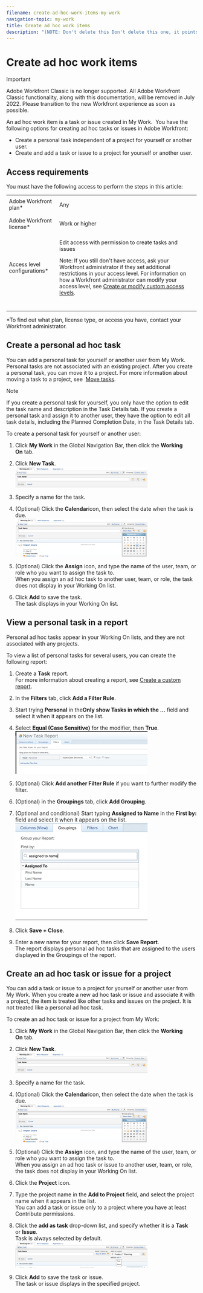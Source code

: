 ```yaml
---
filename: create-ad-hoc-work-items-my-work
navigation-topic: my-work
title: Create ad hoc work items
description: "(NOTE: Don't delete this Don't delete this one, it points to :- the Slack article of creating tasks and issues from Slack.- the Creating Ad-Hoc tasks in the Creating Tasks section: https://workfront.zendesk.com/hc/en-us/articles/216743198)"
---
```


# Create ad hoc work items

>[!IMPORTANT]
>
>Adobe Workfront Classic is no longer supported. All Adobe Workfront Classic functionality, along with this documentation, will be removed in July 2022. Please transition to the new Workfront experience as soon as possible.

<!--
<p data-mc-conditions="QuicksilverOrClassic.Draft mode">(NOTE: Don't delete this Don't delete this one, it points to :- the Slack article of creating tasks and issues from Slack.- the Creating Ad-Hoc tasks in the Creating Tasks section:&nbsp;https://workfront.zendesk.com/hc/en-us/articles/216743198)</p>
-->

An ad&nbsp;hoc work item is a task or issue created in My Work.&nbsp; You have the following options for creating ad hoc tasks or issues in Adobe Workfront:

* Create a personal task independent&nbsp;of a project for yourself or another user. 
* Create and add a task or issue to a project for yourself or another user.

## Access requirements

You must have the following access to perform the steps in this article:

<table cellspacing="0"> 
 <col> 
 </col> 
 <col> 
 </col> 
 <tbody> 
  <tr> 
   <td role="rowheader">Adobe Workfront plan*</td> 
   <td> <p>Any</p> </td> 
  </tr> 
  <tr> 
   <td role="rowheader">Adobe Workfront license*</td> 
   <td> <p>Work or higher</p> </td> 
  </tr> 
  <tr> 
   <td role="rowheader">Access level configurations*</td> 
   <td> <p>Edit access with permission to create tasks and issues</p> <p>Note: If you still don't have access, ask your Workfront administrator if they set additional restrictions in your access level. For information on how a Workfront administrator can modify your access level, see <a href="../../../administration-and-setup/add-users/configure-and-grant-access/create-modify-access-levels.md" class="MCXref xref">Create or modify custom access levels</a>.</p> </td> 
  </tr> 
  <tr> 
   <td role="rowheader">&nbsp;</td> 
   <td>&nbsp;</td> 
  </tr> 
 </tbody> 
</table>

&#42;To find out what plan, license type, or access you have, contact your Workfront administrator.

## Create a personal ad hoc task

You can add a personal task for yourself or another user from My Work. Personal tasks are not associated with&nbsp;an existing project. After you create a personal task, you can move it to a project. For more information about moving a task to a project, see&nbsp; [Move tasks](../../../manage-work/tasks/manage-tasks/move-tasks.md).

>[!NOTE]
>
>If you create a personal task for yourself, you only have the option to edit the task name and description in the Task Details tab. If you create a personal task and assign it to another user, they have the option to edit all task details, including the Planned Completion Date,&nbsp;in the Task Details tab.

To create a personal task for yourself or another user:

1. Click **My Work**&nbsp;in the Global Navigation Bar, then click the **Working On**&nbsp;tab.

1. Click **New Task**.  
   ![](assets/mywork-addtask-350x55.png)

1. Specify a name for the task.
1. (Optional) Click the **Calendar**icon, then select the&nbsp;date when the task is due.  
   ![](assets/mywork-addtask-calendar-350x101.png)

1. (Optional) Click the **Assign**&nbsp;icon, and type the name of the user, team, or role who you want to assign the task to.  
   When you assign an ad hoc task to another user, team, or role, the task does not display in your Working On list.

1. Click **Add**&nbsp;to save the task.  
   The task displays in your Working On list.

## View a personal task in a report

Personal ad hoc tasks appear in your Working On lists, and they are not associated with any projects.

To view a list of personal tasks for several users, you can create the following report:

1. Create a **Task** report.  
   For more information about creating a report, see [Create a custom report](../../../reports-and-dashboards/reports/creating-and-managing-reports/create-custom-report.md).

1. In the **Filters** tab, click **Add a Filter Rule**.

1. Start trying **Personal** in the**Only show Tasks in which the ...** field and select it when it appears on the list.

1. Select **Equal (Case Sensitive)** for the modifier, then **True**.  
   ![Personal_Task_Filter_2.png](assets/personal-task-filter-2-350x113.png)  

1. (Optional) Click **Add another Filter Rule** if you want to further modify the filter.
1. (Optional) in the **Groupings** tab, click **Add Grouping**.

1. (Optional and conditional) Start typing **Assigned to Name** in the **First by:** field and select it when it appears on the list.  
   ![assigned_to_name_in_task_report.png](assets/assigned-to-name-in-task-report-350x259.png)  

1. Click **Save + Close**.
1. Enter a new name for your report, then click **Save Report**.  
   The report displays personal ad hoc tasks that are assigned to the users displayed in the Groupings of the report.

## Create an ad hoc task or issue for a project

You can add a task or issue&nbsp;to a project for yourself or another user from My Work. When you create a new ad hoc task or issue and associate it with a project, the item is&nbsp;treated like other tasks and issues on the&nbsp;project. It is not treated like a personal ad hoc task.

To create an ad hoc task or issue for a project from My Work:

1. Click **My Work**&nbsp;in the Global Navigation Bar, then click the **Working On**&nbsp;tab.

1. Click **New Task**.  
   ![](assets/mywork-addtask-350x55.png)

1. Specify a name for the task.
1. (Optional) Click the **Calendar**icon, then select the&nbsp;date when the task is due.  
   ![](assets/mywork-addtask-calendar-350x101.png)

1. (Optional) Click the **Assign**&nbsp;icon, and type the name of the user, team, or role who you want to assign the task to.  
   When you assign an ad hoc task or issue to another user, team, or role, the task does not display in your Working On list.

1. Click the **Project** icon.
1. Type the project name in the **Add to Project** field, and select the project name when it appears in the list.  
   You can add a task or issue only to a project where you have at least Contribute permissions.

1. Click the **add as task**&nbsp;drop-down list, and specify whether it is a&nbsp;**Task** or&nbsp;**Issue**.  
   Task is always selected by default.  
   ![](assets/mywork-addtask-project-350x69.png)

1. Click **Add**&nbsp;to save the task or issue.  
   The task or issue displays in the specified project.

